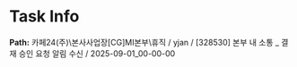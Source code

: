 # Task Info

**Path:** 카페24(주)\본사사업장\[CG]MI본부\휴직 / yjan / [328530] 본부 내 소통 _ 결재 승인 요청 알림 수신 / 2025-09-01_00-00-00

